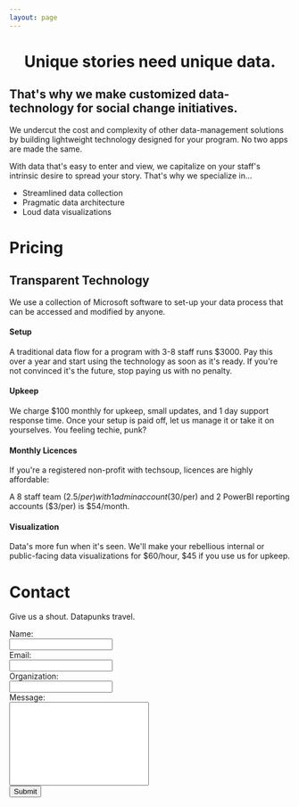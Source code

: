 ```yaml
---
layout: page
---
```


<h1 style="text-align: center;">Unique stories need unique data.</h1>

## That's why we make customized data-technology for social change initiatives.

We undercut the cost and complexity of other data-management solutions by building lightweight technology designed for your program. No two apps are made the same.

With data that's easy to enter and view, we capitalize on your staff's intrinsic desire to spread your story. That's why we specialize in...

* Streamlined data collection
* Pragmatic data architecture
* Loud data visualizations


# Pricing

## Transparent Technology

We use a collection of Microsoft software to set-up your data process that can be accessed and modified by anyone.

#### Setup
A traditional data flow for a program with 3-8 staff runs $3000. Pay this over a year and start using the technology as soon as it's ready. If you're not convinced it's the future, stop paying us with no penalty.

#### Upkeep
We charge $100 monthly for upkeep, small updates, and 1 day support response time. Once your setup is paid off, let us manage it or take it on yourselves. You feeling techie, punk?

#### Monthly Licences
If you're a registered non-profit with techsoup, licences are highly affordable:

A 8 staff team ($2.5/per) with 1 admin account ($30/per) and 2 PowerBI reporting accounts ($3/per) is $54/month.

#### Visualization
Data's more fun when it's seen. We'll make your rebellious internal or public-facing data visualizations for $60/hour, $45 if you use us for upkeep.

# Contact

Give us a shout. Datapunks travel.
<form>
Name:<br>
<input type="text" name="organization"><br>
Email:<br>
<input type="text" name="firstname"><br>
Organization:<br>
<input type="text" name="email"><br>
Message:<br>
<input type="textarea" style="width:250px;height:150px;" rows="10" columns="4" name="message"><br>
<input type="submit" value="Submit">
</form>
